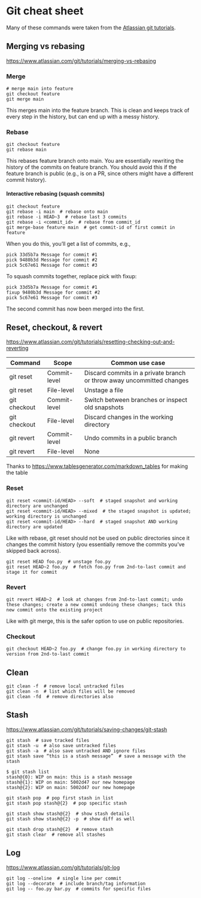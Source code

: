 # Git cheat sheet

Many of these commands were taken from the [Atlassian git tutorials](https://www.atlassian.com/git/tutorials).

## Merging vs rebasing

https://www.atlassian.com/git/tutorials/merging-vs-rebasing

### Merge

```shell
# merge main into feature
git checkout feature
git merge main
```
This merges main into the feature branch. This is clean and keeps track of every step in the history, but can end up with a messy history.

### Rebase

```shell
git checkout feature
git rebase main
```

This rebases feature branch onto main. You are essentially rewriting the history of the commits on feature branch.
You should avoid this if the feature branch is public (e.g., is on a PR, since others might have a different commit history).

#### Interactive rebasing (squash commits)

```shell
git checkout feature
git rebase -i main  # rebase onto main
git rebase -i HEAD~3  # rebase last 3 commits
git rebase -i <commit_id>  # rebase from commit_id
git merge-base feature main  # get commit-id of first commit in feature
```

When you do this, you’ll get a list of commits, e.g., 

```
pick 33d5b7a Message for commit #1
pick 9480b3d Message for commit #2
pick 5c67e61 Message for commit #3
```

To squash commits together, replace pick with fixup:

```
pick 33d5b7a Message for commit #1
fixup 9480b3d Message for commit #2
pick 5c67e61 Message for commit #3
```

The second commit has now been merged into the first.

## Reset, checkout, & revert
https://www.atlassian.com/git/tutorials/resetting-checking-out-and-reverting

| Command      | Scope        | Common use case                                                       |
|--------------|--------------|-----------------------------------------------------------------------|
| git reset    | Commit-level | Discard commits in a private branch or throw away uncommitted changes |
| git reset    | File-level   | Unstage a file                                                        |
| git checkout | Commit-level | Switch between branches or inspect old snapshots                      |
| git checkout | File-level   | Discard changes in the working directory                              |
| git revert   | Commit-level | Undo commits in a public branch                                       |
| git revert   | File-level   | None                                                                  |

Thanks to https://www.tablesgenerator.com/markdown_tables for making the table

### Reset

```shell
git reset <commit-id/HEAD> --soft  # staged snapshot and working directory are unchanged
git reset <commit-id/HEAD> --mixed  # the staged snapshot is updated; working directory is unchanged
git reset <commit-id/HEAD> --hard  # staged snapshot AND working directory are updated
```

Like with rebase, git reset should not be used on public directories since it changes the commit history (you essentially remove the commits you’ve skipped back across).

```shell
git reset HEAD foo.py  # unstage foo.py
git reset HEAD~2 foo.py  # fetch foo.py from 2nd-to-last commit and stage it for commit
```

### Revert

```shell
git revert HEAD~2  # look at changes from 2nd-to-last commit; undo these changes; create a new commit undoing these changes; tack this new commit onto the existing project
```

Like with git merge, this is the safer option to use on public repositories.

### Checkout

```shell
git checkout HEAD~2 foo.py  # change foo.py in working directory to version from 2nd-to-last commit
```

## Clean

```shell
git clean -f  # remove local untracked files
git clean -n  # list which files will be removed
git clean -fd  # remove directories also
```

## Stash

https://www.atlassian.com/git/tutorials/saving-changes/git-stash

```shell
git stash  # save tracked files
git stash -u  # also save untracked files
git stash -a  # also save untracked AND ignore files
git stash save “this is a stash message”  # save a message with the stash
```

```shell
$ git stash list
stash@{0}: WIP on main: this is a stash message
stash@{1}: WIP on main: 5002d47 our new homepage
stash@{2}: WIP on main: 5002d47 our new homepage
```

```shell
git stash pop  # pop first stash in list
git stash pop stash@{2}  # pop specific stash
```

```shell
git stash show stash@{2}  # show stash details
git stash show stash@{2} -p  # show diff as well
```

```shell
git stash drop stash@{2}  # remove stash
git stash clear  # remove all stashes
```

## Log

https://www.atlassian.com/git/tutorials/git-log

```shell
git log --oneline  # single line per commit
git log --decorate  # include branch/tag information
git log -- foo.py bar.py  # commits for specific files
```

